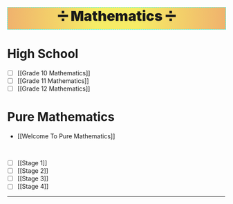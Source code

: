 <div
  style="
    width: 100%;
    height: 50px;
    font-size: 32px;
    text-align: center;
    border: 1px dashed #00FFFF;
    background: rgb(242,225,1);  
background: radial-gradient(circle, rgba(242,225,1,0.6) 20%, rgba(231,128,14,0.6) 100%);
    font-weight: 900;
  "
>➗ Mathematics ➗</div>

# High School

- [ ] [[Grade 10 Mathematics]]
- [ ] [[Grade 11 Mathematics]]
- [ ] [[Grade 12 Mathematics]]

# Pure Mathematics

-  [[Welcome To Pure Mathematics]]

<br>

- [ ] [[Stage 1]]
- [ ] [[Stage 2]]
- [ ] [[Stage 3]]
- [ ] [[Stage 4]]

---
